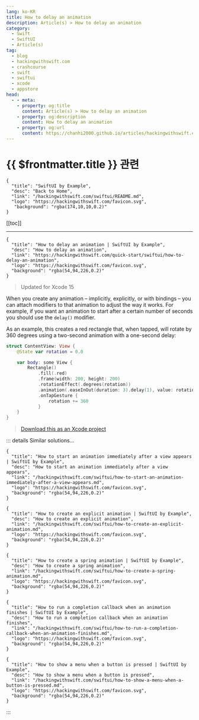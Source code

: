 ```yaml
---
lang: ko-KR
title: How to delay an animation
description: Article(s) > How to delay an animation
category:
  - Swift
  - SwiftUI
  - Article(s)
tag: 
  - blog
  - hackingwithswift.com
  - crashcourse
  - swift
  - swiftui
  - xcode
  - appstore
head:
  - - meta:
    - property: og:title
      content: Article(s) > How to delay an animation
    - property: og:description
      content: How to delay an animation
    - property: og:url
      content: https://chanhi2000.github.io/articles/hackingwithswift.com/swiftui/how-to-delay-an-animation.html
---
```


# {{ $frontmatter.title }} 관련

```component VPCard
{
  "title": "SwiftUI by Example",
  "desc": "Back to Home",
  "link": "/hackingwithswift.com/swiftui/README.md",
  "logo": "https://hackingwithswift.com/favicon.svg",
   "background": "rgba(174,10,10,0.2)"
}
```

[[toc]]

---

```component VPCard
{
  "title": "How to delay an animation | SwiftUI by Example",
  "desc": "How to delay an animation",
  "link": "https://hackingwithswift.com/quick-start/swiftui/how-to-delay-an-animation",
  "logo": "https://hackingwithswift.com/favicon.svg",
  "background": "rgba(54,94,226,0.2)"
}
```

> Updated for Xcode 15

When you create any animation – implicitly, explicitly, or with bindings – you can attach modifiers to that animation to adjust the way it works. For example, if you want an animation to start after a certain number of seconds you should use the `delay()` modifier.

As an example, this creates a red rectangle that, when tapped, will rotate by 360 degrees using a two-second animation with a one-second delay:

```swift
struct ContentView: View {
    @State var rotation = 0.0

    var body: some View {
        Rectangle()
            .fill(.red)
            .frame(width: 200, height: 200)
            .rotationEffect(.degrees(rotation))
            .animation(.easeInOut(duration: 3).delay(1), value: rotation)
            .onTapGesture {
                rotation += 360
            }
    }
}
```

> [<FontIcon icon="fas fa-file-zipper"/>Download this as an Xcode project](https://hackingwithswift.com/files/projects/swiftui/how-to-delay-an-animation-1.zip)

<VidStack src="https://hackingwithswift.com/img/books/quick-start/swiftui/how-to-delay-an-animation-1~dark.mp4" />

::: details Similar solutions…

```component VPCard
{
  "title": "How to start an animation immediately after a view appears | SwiftUI by Example",
  "desc": "How to start an animation immediately after a view appears",
  "link": "/hackingwithswift.com/swiftui/how-to-start-an-animation-immediately-after-a-view-appears.md",
  "logo": "https://hackingwithswift.com/favicon.svg",
  "background": "rgba(54,94,226,0.2)"
}
```

```component VPCard
{
  "title": "How to create an explicit animation | SwiftUI by Example",
  "desc": "How to create an explicit animation",
  "link": "/hackingwithswift.com/swiftui/how-to-create-an-explicit-animation.md",
  "logo": "https://hackingwithswift.com/favicon.svg",
  "background": "rgba(54,94,226,0.2)"
}
```

```component VPCard
{
  "title": "How to create a spring animation | SwiftUI by Example",
  "desc": "How to create a spring animation",
  "link": "/hackingwithswift.com/swiftui/how-to-create-a-spring-animation.md",
  "logo": "https://hackingwithswift.com/favicon.svg",
  "background": "rgba(54,94,226,0.2)"
}
```

```component VPCard
{
  "title": "How to run a completion callback when an animation finishes | SwiftUI by Example",
  "desc": "How to run a completion callback when an animation finishes",
  "link": "/hackingwithswift.com/swiftui/how-to-run-a-completion-callback-when-an-animation-finishes.md",
  "logo": "https://hackingwithswift.com/favicon.svg",
  "background": "rgba(54,94,226,0.2)"
}
```

```component VPCard
{
  "title": "How to show a menu when a button is pressed | SwiftUI by Example",
  "desc": "How to show a menu when a button is pressed",
  "link": "/hackingwithswift.com/swiftui/how-to-show-a-menu-when-a-button-is-pressed.md",
  "logo": "https://hackingwithswift.com/favicon.svg",
  "background": "rgba(54,94,226,0.2)"
}
```

:::

